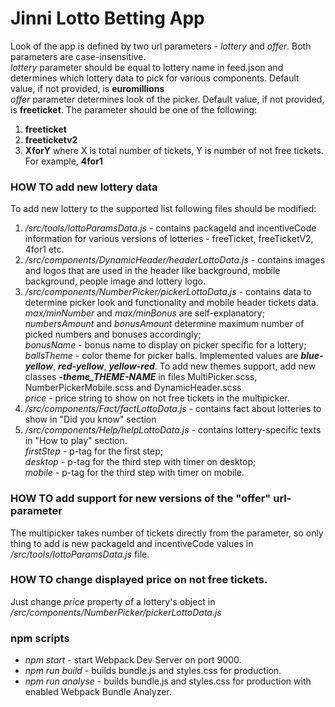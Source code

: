 # Jinni Lotto Betting App

Look of the app is defined by two url parameters - *lottery* and *offer*. Both parameters are case-insensitive.<br>
*lottery* parameter should be equal to lottery name in feed.json and determines which lottery data to pick for various components.
Default value, if not provided, is **euromillions**<br>
*offer* parameter determines look of the picker. Default value, if not provided, is **freeticket**. The parameter should be one of the following:
1. **freeticket**
2. **freeticketv2**
3. **XforY** where X is total number of tickets, Y is number of not free tickets. For example, **4for1** <br>

### HOW TO add new lottery data
To add new lottery to the supported list following files should be modified:<br>
1. */src/tools/lottoParamsData.js* - contains packageId and incentiveCode information for various versions of lotteries - freeTicket, freeTicketV2, 4for1 etc.
2. */src/components/DynamicHeader/headerLottoData.js* - contains images and logos that are used in the header like background, mobile background, people image and lottery logo.
3. */src/components/NumberPicker/pickerLottoData.js* - contains data to determine picker look and functionality and mobile header tickets data. <br>
*max/minNumber* and *max/minBonus* are self-explanatory;<br> *numbersAmount* and *bonusAmount* determine maximum number of picked numbers and bonuses accordingly;<br>
*bonusName* - bonus name to display on picker specific for a lottery;<br>
*ballsTheme* - color theme for picker balls. Implemented values are ***blue-yellow***, ***red-yellow***, ***yellow-red***. To add new themes support, add new classes ***-theme_THEME-NAME*** in files MultiPicker.scss, NumberPickerMobile.scss and DynamicHeader.scss<br>
*price* - price string to show on not free tickets in the multipicker.
4. */src/components/Fact/factLottoData.js* - contains fact about lotteries to show in "Did you know" section
5. */src/components/Help/helpLottoData.js* - contains lottery-specific texts in "How to play" section. <br> 
*firstStep* - p-tag for the first step;<br>
*desktop* - p-tag for the third step with timer on desktop;<br>
*mobile* - p-tag for the third step with timer on mobile.

### HOW TO add support for new versions of the "offer" url-parameter
The multipicker takes number of tickets directly from the parameter, so only thing to add is new packageId and incentiveCode values in */src/tools/lottoParamsData.js* file.

### HOW TO change displayed price on not free tickets.
Just change *price* property of a lottery's object in */src/components/NumberPicker/pickerLottoData.js*

### npm scripts
- _npm start_ - start Webpack Dev Server on port 9000.
- _npm run build_ - builds bundle.js and styles.css for production.
- _npm run analyse_ - builds bundle.js and styles.css for production with enabled Webpack Bundle Analyzer.